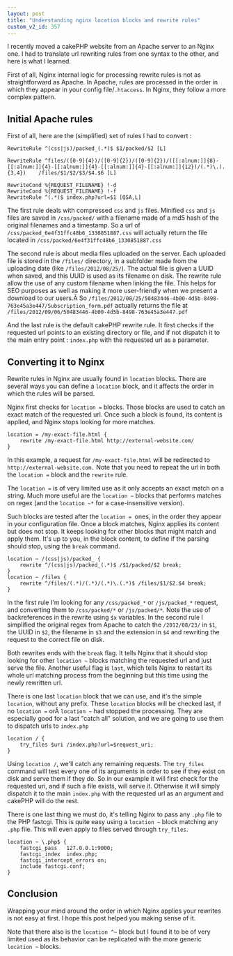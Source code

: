 ```yaml
---
layout: post
title: "Understanding nginx location blocks and rewrite rules"
custom_v2_id: 357
---
```


I recently moved a cakePHP website from an Apache server to an Nginx one. I
had to translate url rewriting rules from one syntax to the other, and here is
what I learned.

First of all, Nginx internal logic for processing rewrite rules is not as
straightforward as Apache. In Apache, rules are processed in the order in
which they appear in your config file/`.htaccess`. In Nginx, they follow a
more complex pattern.

## Initial Apache rules

First of all, here are the (simplified) set of rules I had to convert :

    
    RewriteRule ^(css|js)/packed_(.*)$ $1/packed/$2 [L]  
      
    RewriteRule ^files/([0-9]{4})/([0-9]{2})/([0-9]{2})/([[:alnum:]]{8}-[[:alnum:]]{4}-[[:alnum:]]{4}-[[:alnum:]]{4}-[[:alnum:]]{12})/(.*)\.(.{3,4})	/files/$1/$2/$3/$4.$6 [L]  
      
    RewriteCond %{REQUEST_FILENAME} !-d  
    RewriteCond %{REQUEST_FILENAME} !-f  
    RewriteRule ^(.*)$ index.php?url=$1 [QSA,L]  
      
    

The first rule deals with compressed `css` and `js` files. Minified `css` and
`js` files are saved in `/css/packed/` with a filename made of a md5 hash of
the original filenames and a timestamp. So a url of
`/css/packed_6e4f31ffc48b6_1330851887.css` will actually return the file
located in `/css/packed/6e4f31ffc48b6_1330851887.css`

The second rule is about media files uploaded on the server. Each uploaded
file is stored in the `/files/` directory, in a subfolder made from the
uploading date (like `/files/2012/08/25/`). The actual file is given a UUID
when saved, and this UUID is used as its filename on disk. The rewrite rule
allow the use of any custom filename when linking the file. This helps for SEO
purposes as well as making it more user-friendly when we present a download to
our users.Â So
`/files/2012/08/25/50483446-4b00-4d5b-8498-763e45a3e447/Subscription_form.pdf`
actually returns the file at
`/files/2012/09/06/50483446-4b00-4d5b-8498-763e45a3e447.pdf`

And the last rule is the default cakePHP rewrite rule. It first checks if the
requested url points to an existing directory or file, and if not dispatch it
to the main entry point : `index.php` with the requested url as a parameter.

## Converting it to Nginx

Rewrite rules in Nginx are usually found in `location` blocks. There are
several ways you can define a `location` block, and it affects the order in
which the rules will be parsed.

Nginx first checks for `location =` blocks. Those blocks are used to catch an
exact match of the requested url. Once such a block is found, its content is
applied, and Nginx stops looking for more matches.

    
    location = /my-exact-file.html {  
    	rewrite /my-exact-file.html http://external-website.com/  
    }

In this example, a request for `/my-exact-file.html` will be redirected to
`http://external-website.com.` Note that you need to repeat the url in both
the `location =` block and the `rewrite` rule.

The `location =` is of very limited use as it only accepts an exact match on a
string. Much more useful are the `location ~` blocks that performs matches on
regex (and the `location ~*` for a case-insensitive version).

Such blocks are tested after the `location = `ones, in the order they appear
in your configuration file. Once a block matches, Nginx applies its content
but does not stop. It keeps looking for other blocks that might match and
apply them. It's up to you, in the block content, to define if the parsing
should stop, using the `break` command.

    
    location ~ /(css|js)/packed_ {  
    	rewrite ^/(css|js)/packed_(.*)$ /$1/packed/$2 break;   
    }    
    location ~ /files {  
     	rewrite ^/files/(.*)/(.*)/(.*)\.(.*)$ /files/$1/$2.$4 break;  
    }

In the first rule I'm looking for any `/css/packed_*` or `/js/packed_*`
request, and converting them to `/css/packed/*` or `/js/packed/*`. Note the
use of backreferences in the rewrite using `$x` variables. In the second rule
I simplified the original regex from Apache to catch the `/2012/08/23/` in
`$1`, the UUID in `$2`, the filename in `$3` and the extension in `$4` and
rewriting the request to the correct file on disk.

Both rewrites ends with the `break` flag. It tells Nginx that it should stop
looking for other `location ~` blocks matching the requested url and just
serve the file. Another useful flag is `last`, which tells Nginx to restart
its whole url matching process from the beginning but this time using the
newly rewritten url.

There is one last `location` block that we can use, and it's the simple
`location`, without any prefix. These `location` blocks will be checked last,
if no `location =` orÂ `location ~` had stopped the processing. They are
especially good for a last "catch all" solution, and we are going to use them
to dispatch urls to `index.php`

    
    location / {  
     	try_files $uri /index.php?url=$request_uri;   
    }  
    

Using `location /`, we'll catch any remaining requests. The `try_files`
command will test every one of its arguments in order to see if they exist on
disk and serve them if they do. So in our example it will first check for the
requested uri, and if such a file exists, will serve it. Otherwise it will
simply dispatch it to the main `index.php` with the requested url as an
argument and cakePHP will do the rest.

There is one last thing we must do, it's telling Nginx to pass any `.php` file
to the PHP fastcgi. This is quite easy using a `location ~` block matching any
`.php` file. This will even apply to files served through `try_files`.

    
    location ~ \.php$ {  
     	fastcgi_pass   127.0.0.1:9000;  
     	fastcgi_index  index.php;  
     	fastcgi_intercept_errors on;  
    	include fastcgi.conf;  
    }  
    

## Conclusion

Wrapping your mind around the order in which Nginx applies your rewrites is
not easy at first. I hope this post helped you making sense of it.

Note that there also is the `location ^~` block but I found it to be of very
limited used as its behavior can be replicated with the more generic `location
~` blocks.

